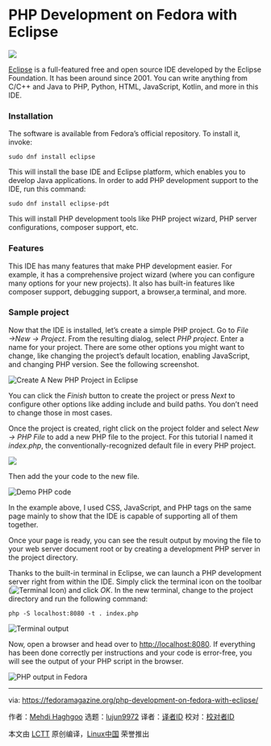 [#]: collector: (lujun9972)
[#]: translator: (geekpi)
[#]: reviewer: ( )
[#]: publisher: ( )
[#]: url: ( )
[#]: subject: (PHP Development on Fedora with Eclipse)
[#]: via: (https://fedoramagazine.org/php-development-on-fedora-with-eclipse/)
[#]: author: (Mehdi Haghgoo https://fedoramagazine.org/author/powergame/)

PHP Development on Fedora with Eclipse
======

![][1]

[Eclipse][2] is a full-featured free and open source IDE developed by the Eclipse Foundation. It has been around since 2001. You can write anything from C/C++ and Java to PHP, Python, HTML, JavaScript, Kotlin, and more in this IDE.

### Installation

The software is available from Fedora’s official repository. To install it, invoke:

```
sudo dnf install eclipse
```

This will install the base IDE and Eclipse platform, which enables you to develop Java applications. In order to add PHP development support to the IDE, run this command:

```
sudo dnf install eclipse-pdt
```

This will install PHP development tools like PHP project wizard, PHP server configurations, composer support, etc.

### Features

This IDE has many features that make PHP development easier. For example, it has a comprehensive project wizard (where you can configure many options for your new projects). It also has built-in features like composer support, debugging support, a browser,a terminal, and more.

### Sample project

Now that the IDE is installed, let’s create a simple PHP project. Go to _File →New → Project_. From the resulting dialog, select _PHP project_. Enter a name for your project. There are some other options you might want to change, like changing the project’s default location, enabling JavaScript, and changing PHP version. See the following screenshot.

![Create A New PHP Project in Eclipse][3]

You can click the _Finish_ button to create the project or press _Next_ to configure other options like adding include and build paths. You don’t need to change those in most cases.

Once the project is created, right click on the project folder and select _New → PHP File_ to add a new PHP file to the project. For this tutorial I named it _index.php_, the conventionally-recognized default file in every PHP project.

![][4]

Then add the your code to the new file.

![Demo PHP code][5]

In the example above, I used CSS, JavaScript, and PHP tags on the same page mainly to show that the IDE is capable of supporting all of them together.

Once your page is ready, you can see the result output by moving the file to your web server document root or by creating a development PHP server in the project directory.

Thanks to the built-in terminal in Eclipse, we can launch a PHP development server right from within the IDE. Simply click the terminal icon on the toolbar (![Terminal Icon][6]) and click _OK_. In the new terminal, change to the project directory and run the following command:

```
php -S localhost:8080 -t . index.php
```

![Terminal output][7]

Now, open a browser and head over to <http://localhost:8080>. If everything has been done correctly per instructions and your code is error-free, you will see the output of your PHP script in the browser.

![PHP output in Fedora][8]

--------------------------------------------------------------------------------

via: https://fedoramagazine.org/php-development-on-fedora-with-eclipse/

作者：[Mehdi Haghgoo][a]
选题：[lujun9972][b]
译者：[译者ID](https://github.com/译者ID)
校对：[校对者ID](https://github.com/校对者ID)

本文由 [LCTT](https://github.com/LCTT/TranslateProject) 原创编译，[Linux中国](https://linux.cn/) 荣誉推出

[a]: https://fedoramagazine.org/author/powergame/
[b]: https://github.com/lujun9972
[1]: https://fedoramagazine.org/wp-content/uploads/2020/02/php-eclipse-816x346.png
[2]: https://projects.eclipse.org/projects/eclipse
[3]: https://fedoramagazine.org/wp-content/uploads/2020/02/Screenshot-from-2020-02-07-01-58-39.png
[4]: https://fedoramagazine.org/wp-content/uploads/2020/02/Screenshot-from-2020-02-07-02-02-05-1024x576.png
[5]: https://fedoramagazine.org/wp-content/uploads/2020/02/code-1024x916.png
[6]: https://fedoramagazine.org/wp-content/uploads/2020/02/Screenshot-from-2020-02-07-03-50-05.png
[7]: https://fedoramagazine.org/wp-content/uploads/2020/02/terminal-1024x239.png
[8]: https://fedoramagazine.org/wp-content/uploads/2020/02/output.png

